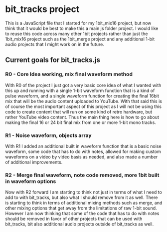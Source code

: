 # bit_tracks project

This is a JavaScript file that I started for my 1bit\_mix16 project, but now think that it would be best to make this a main js folder project. I would like to reuse this code across many other 1bit projects rather than just the 1bit\_mix16 project such as the 1bit\_merge project and any additional 1-bit audio projects that I might work on in the future.

## Current goals for bit_tracks.js

### R0 - Core Idea working, mix final waveform method

With R0 of the project I just got a very basic core idea of what I wanted with this up and running with a single 1-bit waveform function that is a kind of pulse waveform, and a single waveform function for creating the final 16bit mix that will be the audio content uploaded to YouTube. With that said this is of course the most important aspect of this project as I will not be using this code to create content that will run on some kind of retro hardware, but rather YouTube video content. Thus the main thing here is how to go about making the final 16 or 24 bit final mix from one or more 1-bit mono tracks. 

### R1 - Noise waveform, objects array

With R1 I added an additional built in waveform function that is a basic noise waveform, some code that has to do with notes, allowed for making custom waveforms on a video by video basis as needed, and also made a number of additional improvements.

### R2 - Merge final waveform, note code removed, more 1bit built in waveform options

Now with R2 forward I am starting to think not just in terms of what I need to add to with bit\_tracks, but also what I should remove from it as well. There is starting to think in terms of additional mixing methods such as merge, and other mixing options that get away from the limitations of raw 1-bit sound. However I am now thinking that some of the code that has to do with notes should be removed in favor of other projects that can be used with bit\_tracks, bit also additional audio projects outside of bit_tracks as well.

